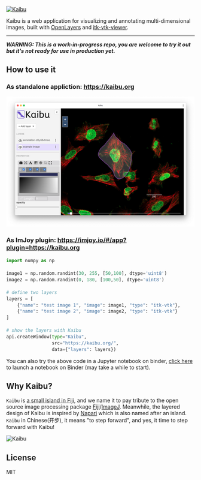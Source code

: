 <a href="https://kaibu.org" target="_blank" ><img src="https://raw.githubusercontent.com/imjoy-team/kaibu/master/public/static/img/kaibu-banner.svg?sanitize=true" width="380" alt="Kaibu"></img>
</a>

Kaibu is a web application for visualizing and annotating multi-dimensional images, built with [OpenLayers](https://openlayers.org/) and [itk-vtk-viewer](https://kitware.github.io/itk-vtk-viewer/).

----
***WARNING: This is a work-in-progress repo, you are welcome to try it out but it's not ready for use in production yet.***

## How to use it

### As standalone appliction: https://kaibu.org

![Kaibu Screenshot](./public/static/img/kaibu-screenshot-1.png)

### As ImJoy plugin: https://imjoy.io/#/app?plugin=https://kaibu.org

```python
import numpy as np

image1 = np.random.randint(30, 255, [50,100], dtype='uint8')
image2 = np.random.randint(0, 180, [100,50], dtype='uint8')

# define two layers
layers = [
    {"name": "test image 1", "image": image1, "type": "itk-vtk"},
    {"name": "test image 2", "image": image2, "type": "itk-vtk"}
]

# show the layers with Kaibu
api.createWindow(type="Kaibu",
                 src="https://kaibu.org/", 
                 data={"layers": layers})
```

You can also try the above code in a Jupyter notebook on binder, [click here](https://mybinder.org/v2/gh/imjoy-team/imjoy-binder-image/master?filepath=imjoy-jupyter-tutorial.ipynb) to launch a notebook on Binder (may take a while to start).

## Why Kaibu?

`Kaibu` is [a small island in Fiji](https://www.google.com/maps/place/Kaibu+Island/), and we name it to pay tribute to the open source image processing package [Fiji](https://fiji.sc/)/[ImageJ](https://imagej.net). Meanwhile, the layered design of Kaibu is inspired by [Napari](https://napari.org/) which is also named after an island. `Kaibu` in Chinese(开步), it means "to step forward", and yes, it time to step forward with Kaibu!

<img src="https://raw.githubusercontent.com/imjoy-team/kaibu/master/public/static/img/kaibu-logo.gif?sanitize=true" width="400" alt="Kaibu"></img>


## License

MIT